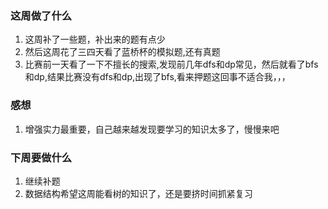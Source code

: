 ### 这周做了什么

1. 这周补了一些题，补出来的题有点少
2. 然后这周花了三四天看了蓝桥杯的模拟题,还有真题
3. 比赛前一天看了一下不擅长的搜索,发现前几年dfs和dp常见，然后就看了bfs和dp,结果比赛没有dfs和dp,出现了bfs,看来押题这回事不适合我，，，

### 感想

1. 增强实力最重要，自己越来越发现要学习的知识太多了，慢慢来吧

### 下周要做什么

1. 继续补题
2. 数据结构希望这周能看树的知识了，还是要挤时间抓紧复习

